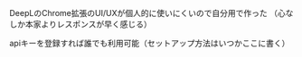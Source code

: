 DeepLのChrome拡張のUI/UXが個人的に使いにくいので自分用で作った
（心なしか本家よりレスポンスが早く感じる）

apiキーを登録すれば誰でも利用可能（セットアップ方法はいつかここに書く）
